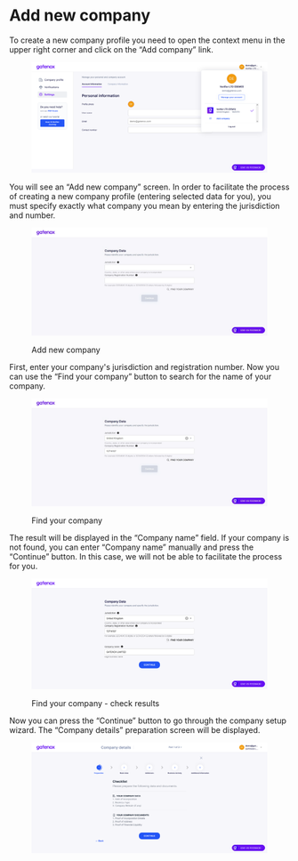 # Add new company

To create a new company profile you need to open the context menu in the upper right corner and click on the “Add company” link.

<figure><img src="../../Images/settings_manage.png" alt=""><figcaption></figcaption></figure>

You will see an “Add new company” screen. In order to facilitate the process of creating a new company profile (entering selected data for you), you must specify exactly what company you mean by entering the jurisdiction and number.

<figure><img src="../../Images/company_add.png" alt=""><figcaption><p>Add new company</p></figcaption></figure>

First, enter your company's jurisdiction and registration number. Now you can use the “Find your company” button to search for the name of your company.

<figure><img src="../../Images/company_add1.png" alt=""><figcaption><p>Find your company</p></figcaption></figure>

The result will be displayed in the “Company name” field. If your company is not found, you can enter “Company name” manually and press the “Continue” button. In this case, we will not be able to facilitate the process for you.

<figure><img src="../../Images/company_add3.png" alt=""><figcaption><p>Find your company - check results</p></figcaption></figure>

Now you can press the “Continue” button to go through the company setup wizard. The “Company details” preparation screen will be displayed.

<figure><img src="../../Images/company_add4.png" alt=""><figcaption></figcaption></figure>
